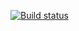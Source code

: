 [![Build status](https://ci.appveyor.com/api/projects/status/v6yk0tm22rxd1rwc?svg=true)](https://ci.appveyor.com/project/AlexanderSamisko/ahj-http-http)